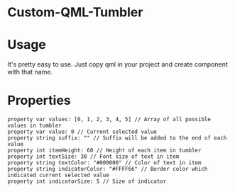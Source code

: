 # Custom-QML-Tumbler

# Usage

It's pretty easy to use. Just copy qml in your project and create component with that name.

# Properties

    property var values: [0, 1, 2, 3, 4, 5] // Array of all possible values in tumbler
    property var value: 0 // Current selected value 
    property string suffix: "" // Suffix will be added to the end of each value
    property int itemHeight: 60 // Height of each item in tumbler
    property int textSize: 30 // Font size of text in item
    property string textColor: "#000000" // Color of text in item
    property string indicatorColor: "#FFFF66" // Border color which indicated current selected value
    property int indicatorSize: 5 // Size of indicator


